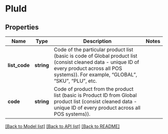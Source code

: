 # PluId

## Properties
Name | Type | Description | Notes
------------ | ------------- | ------------- | -------------
**list_code** | **string** | Code of the particular product list (basic is code of Global product list (consist cleaned data - unique ID of every product across all POS systems)). For example, “GLOBAL”, “SKU”, “PLU”, etc. | 
**code** | **string** | Code of product from the product list (basic is Product ID from Global product list (consist cleaned data - unique ID of every product across all POS systems)). | 

[[Back to Model list]](../../README.md#documentation-for-models) [[Back to API list]](../../README.md#documentation-for-api-endpoints) [[Back to README]](../../README.md)

